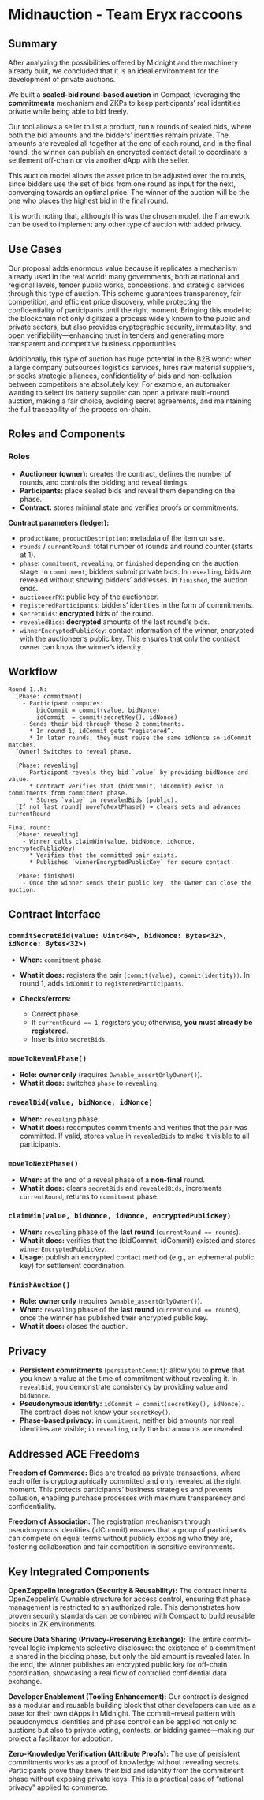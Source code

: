# Midnauction - Team Eryx raccoons

## Summary

After analyzing the possibilities offered by Midnight and the machinery already built, we concluded that it is an ideal environment for the development of private auctions.

We built a **sealed-bid round-based auction** in Compact, leveraging the **commitments** mechanism and ZKPs to keep participants’ real identities private while being able to bid freely.

Our tool allows a seller to list a product, run `N` rounds of sealed bids, where both the bid amounts and the bidders’ identities remain private. The amounts are revealed all together at the end of each round, and in the final round, the winner can publish an encrypted contact detail to coordinate a settlement off-chain or via another dApp with the seller.

This auction model allows the asset price to be adjusted over the rounds, since bidders use the set of bids from one round as input for the next, converging towards an optimal price. The winner of the auction will be the one who places the highest bid in the final round.

It is worth noting that, although this was the chosen model, the framework can be used to implement any other type of auction with added privacy.

## Use Cases

Our proposal adds enormous value because it replicates a mechanism already used in the real world: many governments, both at national and regional levels, tender public works, concessions, and strategic services through this type of auction. This scheme guarantees transparency, fair competition, and efficient price discovery, while protecting the confidentiality of participants until the right moment. Bringing this model to the blockchain not only digitizes a process widely known to the public and private sectors, but also provides cryptographic security, immutability, and open verifiability—enhancing trust in tenders and generating more transparent and competitive business opportunities.

Additionally, this type of auction has huge potential in the B2B world: when a large company outsources logistics services, hires raw material suppliers, or seeks strategic alliances, confidentiality of bids and non-collusion between competitors are absolutely key. For example, an automaker wanting to select its battery supplier can open a private multi-round auction, making a fair choice, avoiding secret agreements, and maintaining the full traceability of the process on-chain.


## Roles and Components

### Roles

* **Auctioneer (owner):** creates the contract, defines the number of rounds, and controls the bidding and reveal timings.
* **Participants:** place sealed bids and reveal them depending on the phase.
* **Contract:** stores minimal state and verifies proofs or commitments.

**Contract parameters (ledger):**

* `productName`, `productDescription`: metadata of the item on sale.
* `rounds` / `currentRound`: total number of rounds and round counter (starts at 1).
* `phase`: `commitment`, `revealing`, or `finished` depending on the auction stage. In `commitment`, bidders submit private bids. In `revealing`, bids are revealed without showing bidders’ addresses. In `finished`, the auction ends.
* `auctioneerPK`: public key of the auctioneer.
* `registeredParticipants`: bidders’ identities in the form of commitments.
* `secretBids`: **encrypted** bids of the round.
* `revealedBids`: **decrypted** amounts of the last round's bids.
* `winnerEncryptedPublicKey`: contact information of the winner, encrypted with the auctioneer’s public key. This ensures that only the contract owner can know the winner’s identity.


## Workflow

```
Round 1..N:
  [Phase: commitment]
    - Participant computes:
        bidCommit = commit(value, bidNonce)
        idCommit  = commit(secretKey(), idNonce)
    - Sends their bid through these 2 commitments.
      * In round 1, idCommit gets “registered”.
      * In later rounds, they must reuse the same idNonce so idCommit matches.
  [Owner] Switches to reveal phase.

  [Phase: revealing]
    - Participant reveals they bid `value` by providing bidNonce and value.
      * Contract verifies that (bidCommit, idCommit) exist in commitments from commitment phase.
      * Stores `value` in revealedBids (public).
  [If not last round] moveToNextPhase() → clears sets and advances currentRound

Final round:
  [Phase: revealing]
    - Winner calls claimWin(value, bidNonce, idNonce, encryptedPublicKey)
      * Verifies that the committed pair exists.
      * Publishes `winnerEncryptedPublicKey` for secure contact.
  
  [Phase: finished]
    - Once the winner sends their public key, the Owner can close the auction.
```


## Contract Interface

### `commitSecretBid(value: Uint<64>, bidNonce: Bytes<32>, idNonce: Bytes<32>)`

* **When:** `commitment` phase.
* **What it does:** registers the pair `(commit(value), commit(identity))`. In round 1, adds `idCommit` to `registeredParticipants`.
* **Checks/errors:**

    * Correct phase.
    * If `currentRound == 1`, registers you; otherwise, **you must already be registered**.
    * Inserts into `secretBids`.

### `moveToRevealPhase()`

* **Role:** **owner only** (requires `Ownable_assertOnlyOwner()`).
* **What it does:** switches `phase` to `revealing`.

### `revealBid(value, bidNonce, idNonce)`

* **When:** `revealing` phase.
* **What it does:** recomputes commitments and verifies that the pair was committed. If valid, stores `value` in `revealedBids` to make it visible to all participants.

### `moveToNextPhase()`

* **When:** at the end of a reveal phase of a **non-final** round.
* **What it does:** clears `secretBids` and `revealedBids`, increments `currentRound`, returns to `commitment` phase.

### `claimWin(value, bidNonce, idNonce, encryptedPublicKey)`

* **When:** `revealing` phase of the **last round** (`currentRound == rounds`).
* **What it does:** verifies that the (bidCommit, idCommit) existed and stores `winnerEncryptedPublicKey`.
* **Usage:** publish an encrypted contact method (e.g., an ephemeral public key) for settlement coordination.

### `finishAuction()`

* **Role:** **owner only** (requires `Ownable_assertOnlyOwner()`).
* **When:** `revealing` phase of the **last round** (`currentRound == rounds`), once the winner has published their encrypted public key.
* **What it does:** closes the auction.


## Privacy

* **Persistent commitments** (`persistentCommit`): allow you to **prove** that you knew a value at the time of commitment without revealing it. In `revealBid`, you demonstrate consistency by providing `value` and `bidNonce`.
* **Pseudonymous identity:** `idCommit = commit(secretKey(), idNonce)`. The contract does not know your `secretKey()`.
* **Phase-based privacy:** in `commitment`, neither bid amounts nor real identities are visible; in `revealing`, only the bid amounts are revealed.


## Addressed ACE Freedoms

**Freedom of Commerce:** Bids are treated as private transactions, where each offer is cryptographically committed and only revealed at the right moment. This protects participants’ business strategies and prevents collusion, enabling purchase processes with maximum transparency and confidentiality.

**Freedom of Association:** The registration mechanism through pseudonymous identities (idCommit) ensures that a group of participants can compete on equal terms without publicly exposing who they are, fostering collaboration and fair competition in sensitive environments.


## Key Integrated Components

**OpenZeppelin Integration (Security & Reusability):** The contract inherits OpenZeppelin’s Ownable structure for access control, ensuring that phase management is restricted to an authorized role. This demonstrates how proven security standards can be combined with Compact to build reusable blocks in ZK environments.

**Secure Data Sharing (Privacy-Preserving Exchange):** The entire commit–reveal logic implements selective disclosure: the existence of a commitment is shared in the bidding phase, but only the bid amount is revealed later. In the end, the winner publishes an encrypted public key for off-chain coordination, showcasing a real flow of controlled confidential data exchange.

**Developer Enablement (Tooling Enhancement):** Our contract is designed as a modular and reusable building block that other developers can use as a base for their own dApps in Midnight. The commit–reveal pattern with pseudonymous identities and phase control can be applied not only to auctions but also to private voting, contests, or bidding games—making our project a facilitator for adoption.

**Zero-Knowledge Verification (Attribute Proofs):** The use of persistent commitments works as a proof of knowledge without revealing secrets. Participants prove they knew their bid and identity from the commitment phase without exposing private keys. This is a practical case of “rational privacy” applied to commerce.
